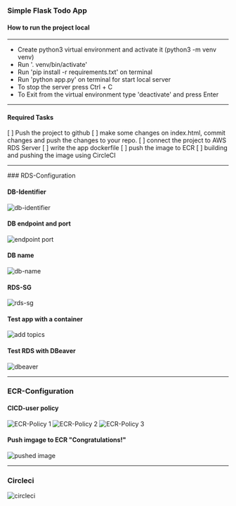 ### Simple Flask Todo App

#### How to run the project local
<hr>

- Create python3 virtual environment and activate it (python3 -m venv venv)
- Run '. venv/bin/activate'
- Run 'pip install -r requirements.txt' on terminal
- Run 'python app.py' on terminal for start local server
- To stop the server press Ctrl + C
- To Exit from the virtual environment type 'deactivate' and press Enter

<hr>

#### Required Tasks

[ ] Push the project to github
[ ] make some changes on index.html, commit changes and push the changes to your repo.
[ ] connect the project to AWS RDS Server
[ ] write the app dockerfile
[ ] push the image to ECR
[ ] building and pushing the image using CircleCI

<hr>
### RDS-Configuration

#### DB-Identifier
![db-identifier](https://user-images.githubusercontent.com/98274959/169576510-6e98f801-9c53-4b2d-8cdf-3dfeb79a5f97.png)

#### DB endpoint and port
![endpoint port](https://user-images.githubusercontent.com/98274959/169576545-fb6749e4-2610-4787-b469-94003e0651a6.png)

#### DB name
![db-name](https://user-images.githubusercontent.com/98274959/169576575-2b7cec2c-d12e-4b8e-9d72-959df6b17526.png)

#### RDS-SG
![rds-sg](https://user-images.githubusercontent.com/98274959/169576597-0a926210-3a0c-4289-96e0-b4ed0a2575a2.png)

#### Test app with a container
![add topics](https://user-images.githubusercontent.com/98274959/169576626-ccc68a0d-1a5b-46da-b9b7-06b319389c71.png)

#### Test RDS with DBeaver
![dbeaver](https://user-images.githubusercontent.com/98274959/169576647-cfb1c64e-e97c-4e48-85bc-03ecc4f9de40.png)
<hr>

### ECR-Configuration

#### CICD-user policy 
![ECR-Policy 1](https://user-images.githubusercontent.com/98274959/169587944-9d0bacb5-68ad-44b4-8118-0c0f6f1cc4be.png)
![ECR-Policy 2](https://user-images.githubusercontent.com/98274959/169587991-6b1d7e7a-f736-4a77-b645-dbbd35cf8f25.png)
![ECR-Policy 3](https://user-images.githubusercontent.com/98274959/169588060-c134e5ac-2239-4ab3-a77b-2a6ff42f0d57.png)

#### Push imgage to ECR "Congratulations!"
![pushed image](https://user-images.githubusercontent.com/98274959/169588830-09349259-56ff-4ec1-9204-2c996e84f898.png)
<hr>

### Circleci
![circleci](https://user-images.githubusercontent.com/98274959/169588161-df379160-4bb9-40fa-9e2b-1b97cf62007c.png)
